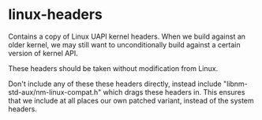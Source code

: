linux-headers
=============

Contains a copy of Linux UAPI kernel headers.
When we build against an older kernel, we may
still want to unconditionally build against a
certain version of kernel API.

These headers should be taken without modification
from Linux.

Don't include any of these these headers directly, instead
include "libnm-std-aux/nm-linux-compat.h" which drags these
headers in. This ensures that we include at all places our own
patched variant, instead of the system headers.

